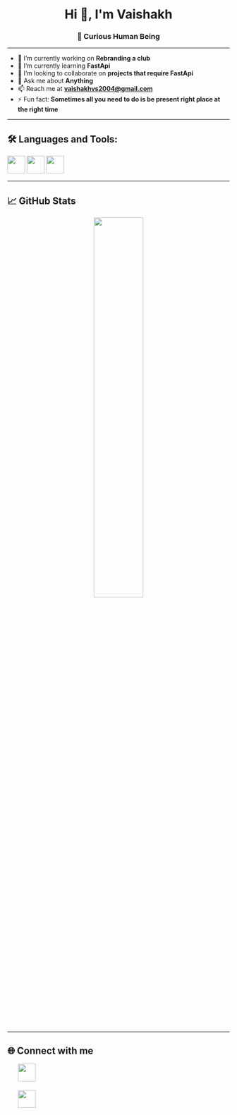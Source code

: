 <h1 align="center">Hi 👋, I'm Vaishakh</h1>
<h3 align="center">🚀 Curious Human Being</h3>


---


- 🔭 I’m currently working on **Rebranding a club**
- 🌱 I’m currently learning **FastApi**
- 👯 I’m looking to collaborate on **projects that require FastApi**
- 💬 Ask me about **Anything**
- 📫 Reach me at **vaishakhvs2004@gmail.com**
- ⚡ Fun fact: **Sometimes all you need to do is be present right place at the right time**

---

## 🛠️ Languages and Tools:
<p>
  <img src="https://cdn.jsdelivr.net/gh/devicons/devicon/icons/python/python-original.svg" width="40"/>
  <img src="https://cdn.jsdelivr.net/gh/devicons/devicon/icons/javascript/javascript-original.svg" width="40"/>
  <img src="https://cdn.jsdelivr.net/gh/devicons/devicon/icons/git/git-original.svg" width="40"/>
</p>

---

## 📈 GitHub Stats
<p align="center">
  <img src="https://github-readme-stats.vercel.app/api?username=vaishakhwastaken&show_icons=true&theme=radical" width="47%" />
</p>

---


## 🌐 Connect with me

<ul style="list-style-type: none;">
  <li><a href="https://twitter.com/vaishakhvs05" target="_blank"><img src="https://cdn-icons-png.flaticon.com/512/733/733579.png" width="40"/></a></li>
  &nbsp;
  <li><a href="https://linkedin.com/in/vaishakh-v-s" target="_blank"><img src="https://cdn-icons-png.flaticon.com/512/174/174857.png" width="40"/></a></li>
<ul>
